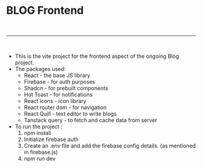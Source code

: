 <h1>BLOG Frontend</h1>
<br/><hr/><br/>
<p>
<ul>
<li>This is the vite project for the frontend aspect of the ongoing Blog project. </li>
<li>The packages used:
    <ul>
    <li>React - the base JS library</li>
    <li>Firebase - for auth purposes</li>
    <li>Shadcn - for prebuilt components</li>
    <li>Hot Toast - for notifications</li>
    <li>React icons - icon library</li>
    <li>React router dom - for navigation</li>
    <li>React Quill - text editor to write blogs</li>
    <li>Tanstack query - to fetch and cache data from server</li>
    </ul>
</li>
<li>To run the project : 
    <ol>
    <li>npm install</li>
    <li>Initialize firebase auth</li>
    <li>Create an .env file and add the firebase config details. (as mentioned in firebase.js)</li>
    <li>npm run dev</li>
    </ol>
</li>
</ul>
</p>